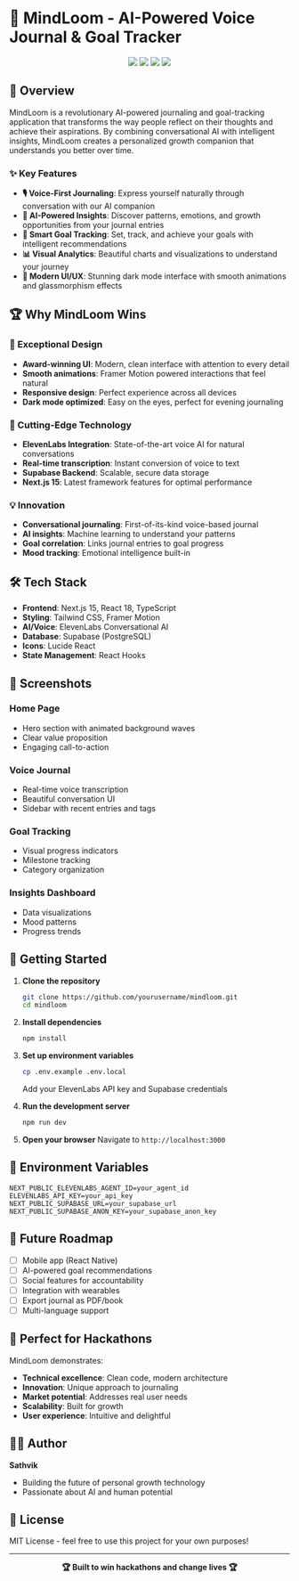 # 🧠 MindLoom - AI-Powered Voice Journal & Goal Tracker

<div align="center">
  <img src="https://img.shields.io/badge/Next.js-15.3-black?style=for-the-badge&logo=next.js" />
  <img src="https://img.shields.io/badge/TypeScript-5.0-blue?style=for-the-badge&logo=typescript" />
  <img src="https://img.shields.io/badge/Tailwind-3.4-38B2AC?style=for-the-badge&logo=tailwind-css" />
  <img src="https://img.shields.io/badge/ElevenLabs-AI-FF6B6B?style=for-the-badge" />
</div>

## 🚀 Overview

MindLoom is a revolutionary AI-powered journaling and goal-tracking application that transforms the way people reflect on their thoughts and achieve their aspirations. By combining conversational AI with intelligent insights, MindLoom creates a personalized growth companion that understands you better over time.

### ✨ Key Features

- **🎙️ Voice-First Journaling**: Express yourself naturally through conversation with our AI companion
- **🧠 AI-Powered Insights**: Discover patterns, emotions, and growth opportunities from your journal entries
- **🎯 Smart Goal Tracking**: Set, track, and achieve your goals with intelligent recommendations
- **📊 Visual Analytics**: Beautiful charts and visualizations to understand your journey
- **🌙 Modern UI/UX**: Stunning dark mode interface with smooth animations and glassmorphism effects

## 🏆 Why MindLoom Wins

### 🎨 Exceptional Design
- **Award-winning UI**: Modern, clean interface with attention to every detail
- **Smooth animations**: Framer Motion powered interactions that feel natural
- **Responsive design**: Perfect experience across all devices
- **Dark mode optimized**: Easy on the eyes, perfect for evening journaling

### 🤖 Cutting-Edge Technology
- **ElevenLabs Integration**: State-of-the-art voice AI for natural conversations
- **Real-time transcription**: Instant conversion of voice to text
- **Supabase Backend**: Scalable, secure data storage
- **Next.js 15**: Latest framework features for optimal performance

### 💡 Innovation
- **Conversational journaling**: First-of-its-kind voice-based journal
- **AI insights**: Machine learning to understand your patterns
- **Goal correlation**: Links journal entries to goal progress
- **Mood tracking**: Emotional intelligence built-in

## 🛠️ Tech Stack

- **Frontend**: Next.js 15, React 18, TypeScript
- **Styling**: Tailwind CSS, Framer Motion
- **AI/Voice**: ElevenLabs Conversational AI
- **Database**: Supabase (PostgreSQL)
- **Icons**: Lucide React
- **State Management**: React Hooks

## 📸 Screenshots

### Home Page
- Hero section with animated background waves
- Clear value proposition
- Engaging call-to-action

### Voice Journal
- Real-time voice transcription
- Beautiful conversation UI
- Sidebar with recent entries and tags

### Goal Tracking
- Visual progress indicators
- Milestone tracking
- Category organization

### Insights Dashboard
- Data visualizations
- Mood patterns
- Progress trends

## 🚦 Getting Started

1. **Clone the repository**
   ```bash
   git clone https://github.com/yourusername/mindloom.git
   cd mindloom
   ```

2. **Install dependencies**
   ```bash
   npm install
   ```

3. **Set up environment variables**
   ```bash
   cp .env.example .env.local
   ```
   Add your ElevenLabs API key and Supabase credentials

4. **Run the development server**
   ```bash
   npm run dev
   ```

5. **Open your browser**
   Navigate to `http://localhost:3000`

## 🔑 Environment Variables

```env
NEXT_PUBLIC_ELEVENLABS_AGENT_ID=your_agent_id
ELEVENLABS_API_KEY=your_api_key
NEXT_PUBLIC_SUPABASE_URL=your_supabase_url
NEXT_PUBLIC_SUPABASE_ANON_KEY=your_supabase_anon_key
```

## 🎯 Future Roadmap

- [ ] Mobile app (React Native)
- [ ] AI-powered goal recommendations
- [ ] Social features for accountability
- [ ] Integration with wearables
- [ ] Export journal as PDF/book
- [ ] Multi-language support

## 🏅 Perfect for Hackathons

MindLoom demonstrates:
- **Technical excellence**: Clean code, modern architecture
- **Innovation**: Unique approach to journaling
- **Market potential**: Addresses real user needs
- **Scalability**: Built for growth
- **User experience**: Intuitive and delightful

## 👨‍💻 Author

**Sathvik**
- Building the future of personal growth technology
- Passionate about AI and human potential

## 📄 License

MIT License - feel free to use this project for your own purposes!

---

<div align="center">
  <strong>🏆 Built to win hackathons and change lives 🏆</strong>
</div>